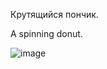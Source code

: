Крутящийся пончик.

A spinning donut.

![image](https://github.com/user-attachments/assets/dca0974a-7902-40a5-9950-ecfe2ec7e7b2)
